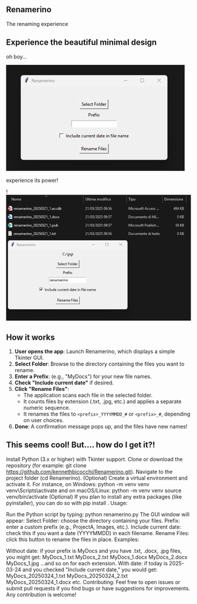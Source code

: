 ## Renamerino
The renaming experience

## Experience the beautiful minimal design

oh boy...

![images/renamerino_screenshot.png](https://github.com/kennethbicocchi/renamerino/blob/main/renamerino1.png)

experience its power!

!![images/renamerino_screenshot.png](https://github.com/kennethbicocchi/renamerino/blob/main/renamerino2.png)

## How it works

1. **User opens the app**: Launch Renamerino, which displays a simple Tkinter GUI.
2. **Select Folder**: Browse to the directory containing the files you want to rename.
3. **Enter a Prefix**: (e.g., "MyDocs") for your new file names.
4. **Check "Include current date"** if desired.
5. **Click "Rename Files"**:
   - The application scans each file in the selected folder.
   - It counts files by extension (.txt, .jpg, etc.) and applies a separate numeric sequence.
   - It renames the files to `<prefix>_YYYYMMDD_#` or `<prefix>_#`, depending on user choices.
6. **Done**: A confirmation message pops up, and the files have new names!

## This seems cool! But.... how do I get it?!

Install Python (3.x or higher) with Tkinter support.
Clone or download the repository (for example: git clone https://github.com/kennethbicocchi/Renamerino.git).
Navigate to the project folder (cd Renamerino).
(Optional) Create a virtual environment and activate it. For instance, on Windows: python -m venv venv venv\Scripts\activate and on macOS/Linux: python -m venv venv source venv/bin/activate
(Optional) If you plan to install any extra packages (like pyinstaller), you can do so with pip install <package-name>.
Usage:

Run the Python script by typing: python renamerino.py
The GUI window will appear:
Select Folder: choose the directory containing your files.
Prefix: enter a custom prefix (e.g., ProjectA, Images, etc.).
Include current date: check this if you want a date (YYYYMMDD) in each filename.
Rename Files: click this button to rename the files in place.
Examples:

Without date: if your prefix is MyDocs and you have .txt, .docx, .jpg files, you might get: MyDocs_1.txt MyDocs_2.txt MyDocs_1.docx MyDocs_2.docx MyDocs_1.jpg ...and so on for each extension.
With date: if today is 2025-03-24 and you checked "Include current date," you would get: MyDocs_20250324_1.txt MyDocs_20250324_2.txt MyDocs_20250324_1.docx etc.
Contributing: Feel free to open issues or submit pull requests if you find bugs or have suggestions for improvements. Any contribution is welcome!
